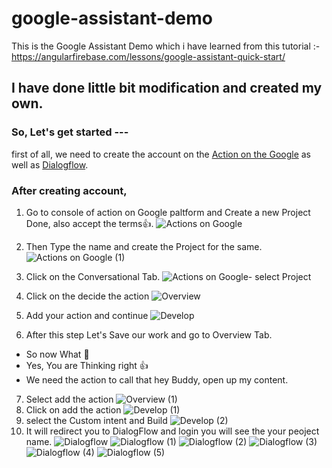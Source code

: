 # google-assistant-demo
This is the Google Assistant Demo which i have learned from this tutorial :- https://angularfirebase.com/lessons/google-assistant-quick-start/

## I have done little bit modification and created my own.

### So, Let's get started ---
first of all, we need to create the account on the [Action on the Google](https://console.actions.google.com) as well as [Dialogflow](https://dialogflow.com/).

### After creating account,
1. Go to console of action on Google paltform and Create a new Project Done, also accept the terms:thumbsup:.
![Actions on Google](https://user-images.githubusercontent.com/26689210/70531028-1e81bb00-1b7a-11ea-870c-6c75a928f8eb.png)

2. Then Type the name and create the Project for the same.
![Actions on Google (1)](https://user-images.githubusercontent.com/26689210/70531329-bb445880-1b7a-11ea-9d8a-82438ba1ad23.png)

3. Click on the Conversational Tab. 
![Actions on Google- select Project](https://user-images.githubusercontent.com/26689210/70531704-7b31a580-1b7b-11ea-9c12-bf87fc6b7c00.png)
4. Click on the decide the action
![Overview](https://user-images.githubusercontent.com/26689210/70532209-9355f480-1b7c-11ea-86c9-933b472f2c85.png)
5. Add your action and continue
![Develop](https://user-images.githubusercontent.com/26689210/70532210-95b84e80-1b7c-11ea-83e2-9492487abec2.png)
6. After this step Let's Save our work and go to Overview Tab.
- So now What :thinking:	
- Yes, You are Thinking right :+1:
- We need the action to call that hey Buddy, open up my content. 
7. Select add the action
![Overview (1)](https://user-images.githubusercontent.com/26689210/70533500-3b6cbd00-1b7f-11ea-9ac9-04604a29d434.png)
8. Click on add the action
![Develop (1)](https://user-images.githubusercontent.com/26689210/70533593-6e16b580-1b7f-11ea-8615-64c5f55b4d92.png)
9. select the Custom intent and Build
![Develop (2)](https://user-images.githubusercontent.com/26689210/70534100-57bd2980-1b80-11ea-82fc-be8c9651e8be.png)
10. It will redirect you to DialogFlow and login you will see the your peoject name.
![Dialogflow](https://user-images.githubusercontent.com/26689210/70534420-0a8d8780-1b81-11ea-8ef6-ed9b43a025e4.png)
![Dialogflow (1)](https://user-images.githubusercontent.com/26689210/70535151-86d49a80-1b82-11ea-907e-cf6c8478cad9.png)
![Dialogflow (2)](https://user-images.githubusercontent.com/26689210/70535155-8805c780-1b82-11ea-9b20-8633d243be96.png)
![Dialogflow (3)](https://user-images.githubusercontent.com/26689210/70535161-8936f480-1b82-11ea-887c-d87a53335d0e.png)
![Dialogflow (4)](https://user-images.githubusercontent.com/26689210/70535166-8a682180-1b82-11ea-83dd-895310d7c997.png)
![Dialogflow (5)](https://user-images.githubusercontent.com/26689210/70535172-8b994e80-1b82-11ea-8776-775d9f27bacb.png)


